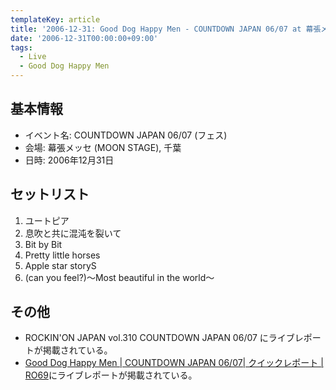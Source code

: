 ```yaml
---
templateKey: article
title: '2006-12-31: Good Dog Happy Men - COUNTDOWN JAPAN 06/07 at 幕張メッセ (MOON STAGE)'
date: '2006-12-31T00:00:00+09:00'
tags:
  - Live
  - Good Dog Happy Men
---
```

## 基本情報

* イベント名: COUNTDOWN JAPAN 06/07 (フェス)
* 会場: 幕張メッセ (MOON STAGE), 千葉
* 日時: 2006年12月31日

## セットリスト

1. ユートピア
1. 息吹と共に混沌を裂いて
1. Bit by Bit
1. Pretty little horses
1. Apple star storyS
1. (can you feel?)～Most beautiful in the world～

## その他

* ROCKIN'ON JAPAN vol.310 COUNTDOWN JAPAN 06/07 にライブレポートが掲載されている。
* [Good Dog Happy Men | COUNTDOWN JAPAN 06/07| クイックレポート | RO69](http://ro69.jp/quick/cdj0607/detail/44492)にライブレポートが掲載されている。
